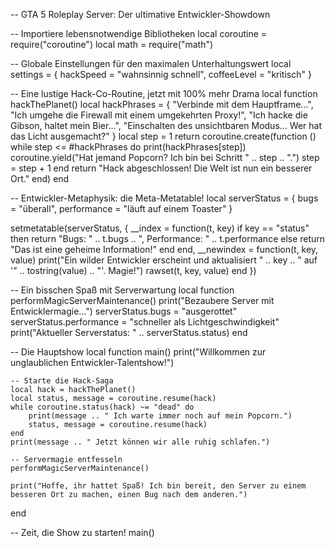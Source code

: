-- GTA 5 Roleplay Server: Der ultimative Entwickler-Showdown

-- Importiere lebensnotwendige Bibliotheken
local coroutine = require("coroutine")
local math = require("math")

-- Globale Einstellungen für den maximalen Unterhaltungswert
local settings = {
    hackSpeed = "wahnsinnig schnell",
    coffeeLevel = "kritisch"
}

-- Eine lustige Hack-Co-Routine, jetzt mit 100% mehr Drama
local function hackThePlanet()
    local hackPhrases = {
        "Verbinde mit dem Hauptframe...",
        "Ich umgehe die Firewall mit einem umgekehrten Proxy!",
        "Ich hacke die Gibson, haltet mein Bier...",
        "Einschalten des unsichtbaren Modus... Wer hat das Licht ausgemacht?"
    }
    local step = 1
    return coroutine.create(function ()
        while step <= #hackPhrases do
            print(hackPhrases[step])
            coroutine.yield("Hat jemand Popcorn? Ich bin bei Schritt " .. step .. ".")
            step = step + 1
        end
        return "Hack abgeschlossen! Die Welt ist nun ein besserer Ort."
    end)
end

-- Entwickler-Metaphysik: die Meta-Metatable!
local serverStatus = {
    bugs = "überall",
    performance = "läuft auf einem Toaster"
}

setmetatable(serverStatus, {
    __index = function(t, key)
        if key == "status" then
            return "Bugs: " .. t.bugs .. ", Performance: " .. t.performance
        else
            return "Das ist eine geheime Information!"
        end
    end,
    __newindex = function(t, key, value)
        print("Ein wilder Entwickler erscheint und aktualisiert " .. key .. " auf '" .. tostring(value) .. "'. Magie!")
        rawset(t, key, value)
    end
})

-- Ein bisschen Spaß mit Serverwartung
local function performMagicServerMaintenance()
    print("Bezaubere Server mit Entwicklermagie...")
    serverStatus.bugs = "ausgerottet"
    serverStatus.performance = "schneller als Lichtgeschwindigkeit"
    print("Aktueller Serverstatus: " .. serverStatus.status)
end

-- Die Hauptshow
local function main()
    print("Willkommen zur unglaublichen Entwickler-Talentshow!")
    
    -- Starte die Hack-Saga
    local hack = hackThePlanet()
    local status, message = coroutine.resume(hack)
    while coroutine.status(hack) ~= "dead" do
        print(message .. " Ich warte immer noch auf mein Popcorn.")
        status, message = coroutine.resume(hack)
    end
    print(message .. " Jetzt können wir alle ruhig schlafen.")
    
    -- Servermagie entfesseln
    performMagicServerMaintenance()
    
    print("Hoffe, ihr hattet Spaß! Ich bin bereit, den Server zu einem besseren Ort zu machen, einen Bug nach dem anderen.")
end

-- Zeit, die Show zu starten!
main()
